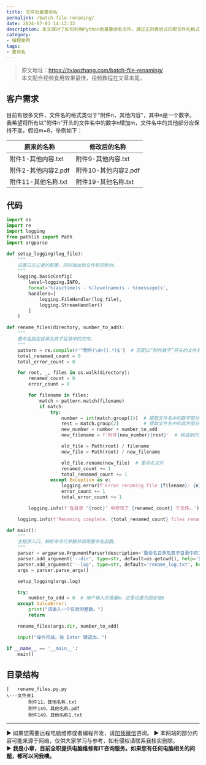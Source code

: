 ```yaml
---
title: 文件批量重命名
permalink: /batch-file-renaming/
date: 2024-07-03 14:12:32
description: 本文探讨了如何利用Python批量重命名文件，通过正则表达式匹配文件名格式，并增加指定数值以实现文件名数字部分的更新。详细介绍了代码实现及其在不同文件夹结构下的应用，旨在帮助用户提升文件管理效率。
category:
- 编程案例
tags:
- 重命名
---
```


> 原文地址：<https://itxiaozhang.com/batch-file-renaming/>  
> 本文配合视频食用效果最佳，视频教程在文章末尾。  

## 客户需求

目前有很多文件，文件名的格式类似于"附件n，其他内容"，其中n是一个数字。我希望将所有以"附件n"开头的文件名中的数字n增加m，文件名中的其他部分应保持不变。假设m=8，举例如下：

| 原来的名称              | 修改后的名称             |
|-----------------------|------------------------|
| 附件1-其他内容.txt    | 附件9-其他内容.txt     |
| 附件2-其他内容2.pdf   | 附件10-其他内容2.pdf   |
| 附件11-其他名称.txt   | 附件19-其他名称.txt    |

## 代码

```python
import os
import re
import logging
from pathlib import Path
import argparse

def setup_logging(log_file):
    """
    设置日志记录的配置，同时输出到文件和控制台。
    """
    logging.basicConfig(
        level=logging.INFO,
        format='%(asctime)s - %(levelname)s - %(message)s',
        handlers=[
            logging.FileHandler(log_file),
            logging.StreamHandler()
        ]
    )

def rename_files(directory, number_to_add):
    """
    重命名指定目录及其子目录中的文件。
    """
    pattern = re.compile(r'^附件(\d+)(.*)$')  # 匹配以“附件数字”开头的文件名
    total_renamed_count = 0
    total_error_count = 0

    for root, _, files in os.walk(directory):
        renamed_count = 0
        error_count = 0

        for filename in files:
            match = pattern.match(filename)
            if match:
                try:
                    number = int(match.group(1))  # 提取文件名中的数字部分
                    rest = match.group(2)         # 提取文件名中的其余部分
                    new_number = number + number_to_add
                    new_filename = f'附件{new_number}{rest}'  # 构造新的文件名

                    old_file = Path(root) / filename
                    new_file = Path(root) / new_filename

                    old_file.rename(new_file)  # 重命名文件
                    renamed_count += 1
                    total_renamed_count += 1
                except Exception as e:
                    logging.error(f'Error renaming file {filename}: {e}')
                    error_count += 1
                    total_error_count += 1

        logging.info(f'在目录 "{root}" 中修改了 {renamed_count} 个文件。')

    logging.info(f'Renaming complete. {total_renamed_count} files renamed, {total_error_count} errors occurred.')

def main():
    """
    主程序入口，解析命令行参数并调用重命名函数。
    """
    parser = argparse.ArgumentParser(description='重命名目录及其子目录中的文件。')
    parser.add_argument('--dir', type=str, default=os.getcwd(), help='要处理的目录 (默认: 当前目录)')
    parser.add_argument('--log', type=str, default='rename_log.txt', help='日志文件名 (默认: rename_log.txt)')
    args = parser.parse_args()

    setup_logging(args.log)

    try:
        number_to_add = 8  # 用户输入的增量m，这里设置为固定值8
    except ValueError:
        print("请输入一个有效的整数。")
        return

    rename_files(args.dir, number_to_add)

    input("操作完成。按 Enter 键退出。")

if __name__ == '__main__':
    main()
```

## 目录结构

```
|   rename_files.py.py
\---文件夹1
        附件11，其他名称.txt
        附件149，其他名称.pdf
        附件149，其他名称1.txt
```

---
▶ 如果您需要远程电脑维修或者编程开发，请[加我微信](https://itxiaozhang.netlify.app/)咨询。 
▶ 本网站的部分内容可能来源于网络，仅供大家学习与参考，如有侵权请联系我核实删除。  
▶ **我是小章，目前全职提供电脑维修和IT咨询服务。如果您有任何电脑相关的问题，都可以问我噢。**  
